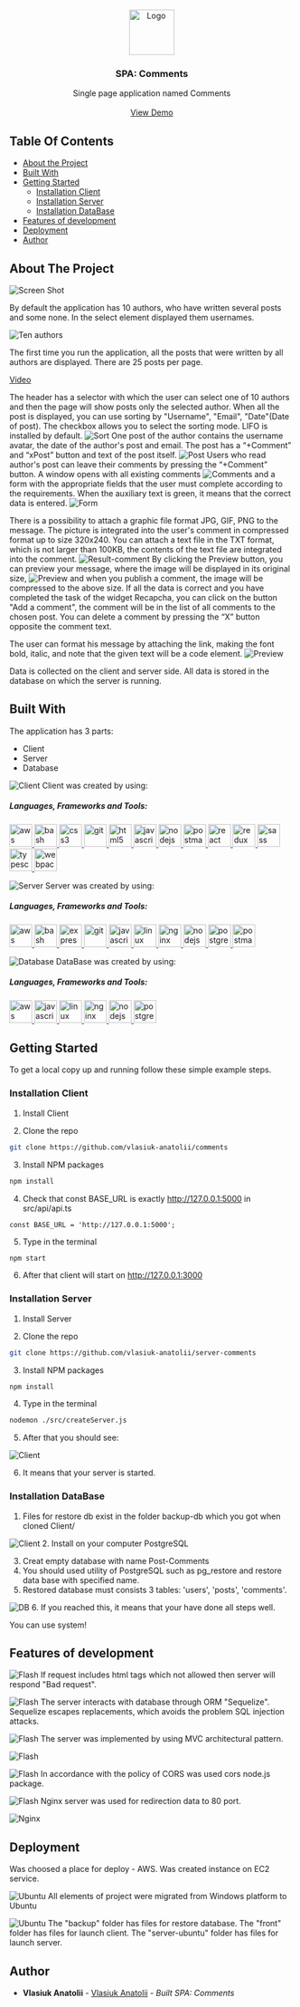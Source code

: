 <br/>
<p align="center">
  <img src="images-readme/logo.jpg" alt="Logo" width="80" height="80">

  <h3 align="center">SPA: Comments</h3>

  <p align="center">
    Single page application named Comments
    <br/>
    <br/>
    <a href="http://ec2-3-252-200-218.eu-west-1.compute.amazonaws.com">View Demo</a>
  </p>
</p>

## Table Of Contents

* [About the Project](#about-the-project)
* [Built With](#built-with)
* [Getting Started](#getting-started)
  * [Installation Client](#installation-client)
  * [Installation Server](#installation-server)
  * [Installation DataBase](#installation-database)
* [Features of development](#features-of-development)
* [Deployment](#deployment)
* [Author](#author)

## About The Project

![Screen Shot](images-readme/screen.gif)

By default the application has 10 authors, who have written several posts and some none. In the select element displayed them usernames.

![Ten authors](images-readme/ten_aythors.jpg)

The first time you run the application, all the posts that were written by all authors are displayed. There are 25 posts per page.

[Video](https://www.loom.com/share/ed9bacc1dbf946839bbbe44e018b683e)

The header has a selector with which the user can select one of 10 authors and then the page will show posts only the selected author. When all the post is displayed, you can use sorting by "Username", "Email", "Date"(Date of post). The checkbox allows you to select the sorting mode. LIFO is installed by default.
![Sort](images-readme/sort.jpg)
One post of the author contains the username avatar, the date of the author's post and email. The post has a “+Comment” and “xPost” button and text of the post itself.
![Post](images-readme/post.jpg)
Users who read author's post can leave their comments by pressing the “+Comment” button. A window opens with all existing comments
![Comments](images-readme/comments.jpg)
and a form with the appropriate fields that the user must complete according to the requirements. When the auxiliary text is green, it means that the correct data is entered.
![Form](images-readme/form.gif)

There is a possibility to attach a graphic file format JPG, GIF, PNG to the message. The picture is integrated into the user's comment in compressed format up to size 320x240. You can attach a text file in the TXT format, which is not larger than 100KB, the contents of the text file are integrated into the comment.
![Result-comment](images-readme/result_comment.jpg)
By clicking the Preview button, you can preview your message, where the image will be displayed in its original size, 
![Preview](images-readme/preview.jpg)
and when you publish a comment, the image will be compressed to the above size. If all the data is correct and you have completed the task of the widget Recapcha, you can click on the button "Add a comment", the comment will be in the list of all comments to the chosen post. You can delete a comment by pressing the “X” button opposite the comment text.

The user can format his message by attaching the link, making the font bold, italic, and note that the given text will be a code element. 
![Preview](images-readme/rich-editor.jpg)

Data is collected on the client and server side. All data is stored in the database on which the server is running.

## Built With
The application has 3 parts:
* Client
* Server
* Database

![Client](images-readme/approve.png) Client was created by using:
<h5 align="left">Languages, Frameworks and Tools:</h5>
<p align="left">
<a href="https://aws.amazon.com" target="_blank" rel="noreferrer"> <img src="https://raw.githubusercontent.com/devicons/devicon/master/icons/amazonwebservices/amazonwebservices-original-wordmark.svg" alt="aws" width="40" height="40"/> </a>
<a href="https://www.gnu.org/software/bash/" target="_blank" rel="noreferrer"> 
<img src="https://www.vectorlogo.zone/logos/gnu_bash/gnu_bash-icon.svg" alt="bash" width="40" height="40"/> </a> 
<a href="https://www.w3schools.com/css/" target="_blank" rel="noreferrer"> <img src="https://raw.githubusercontent.com/devicons/devicon/master/icons/css3/css3-original-wordmark.svg" alt="css3" width="40" height="40"/> </a> 
</a> 
<a href="https://git-scm.com/" target="_blank" rel="noreferrer"> <img src="https://www.vectorlogo.zone/logos/git-scm/git-scm-icon.svg" alt="git" width="40" height="40"/> 
</a>
<a href="https://www.w3.org/html/" target="_blank" rel="noreferrer"> <img src="https://raw.githubusercontent.com/devicons/devicon/master/icons/html5/html5-original-wordmark.svg" alt="html5" width="40" height="40"/> 
</a> 
<a href="https://developer.mozilla.org/en-US/docs/Web/JavaScript" target="_blank" rel="noreferrer"> <img src="https://raw.githubusercontent.com/devicons/devicon/master/icons/javascript/javascript-original.svg" alt="javascript" width="40" height="40"/> 
</a> 
<a href="https://nodejs.org" target="_blank" rel="noreferrer"> <img src="https://raw.githubusercontent.com/devicons/devicon/master/icons/nodejs/nodejs-original-wordmark.svg" alt="nodejs" width="40" height="40"/> 
</a>
<a href="https://postman.com" target="_blank" rel="noreferrer"> <img src="https://www.vectorlogo.zone/logos/getpostman/getpostman-icon.svg" alt="postman" width="40" height="40"/> 
</a> 
<a href="https://reactjs.org/" target="_blank" rel="noreferrer"> <img src="https://raw.githubusercontent.com/devicons/devicon/master/icons/react/react-original-wordmark.svg" alt="react" width="40" height="40"/> </a> <a href="https://redux.js.org" target="_blank" rel="noreferrer"> <img src="https://raw.githubusercontent.com/devicons/devicon/master/icons/redux/redux-original.svg" alt="redux" width="40" height="40"/> 
</a> 
<a href="https://sass-lang.com" target="_blank" rel="noreferrer"> <img src="https://raw.githubusercontent.com/devicons/devicon/master/icons/sass/sass-original.svg" alt="sass" width="40" height="40"/> </a> <a href="https://www.typescriptlang.org/" target="_blank" rel="noreferrer"> <img src="https://raw.githubusercontent.com/devicons/devicon/master/icons/typescript/typescript-original.svg" alt="typescript" width="40" height="40"/> 
</a> 
<a href="https://webpack.js.org" target="_blank" rel="noreferrer"> <img src="https://raw.githubusercontent.com/devicons/devicon/d00d0969292a6569d45b06d3f350f463a0107b0d/icons/webpack/webpack-original-wordmark.svg" alt="webpack" width="40" height="40"/> 
</a> 
</p>

![Server](images-readme/approve.png) Server was created by using:
<h5 align="left">Languages, Frameworks and Tools:</h5>

<p align="left"> 
<a href="https://aws.amazon.com" target="_blank" rel="noreferrer"> <img src="https://raw.githubusercontent.com/devicons/devicon/master/icons/amazonwebservices/amazonwebservices-original-wordmark.svg" alt="aws" width="40" height="40"/> 
</a> <a href="https://www.gnu.org/software/bash/" target="_blank" rel="noreferrer"> <img src="https://www.vectorlogo.zone/logos/gnu_bash/gnu_bash-icon.svg" alt="bash" width="40" height="40"/> </a> <a href="https://expressjs.com" target="_blank" rel="noreferrer"> <img src="https://raw.githubusercontent.com/devicons/devicon/master/icons/express/express-original-wordmark.svg" alt="express" width="40" height="40"/> </a> <a href="https://git-scm.com/" target="_blank" rel="noreferrer"> <img src="https://www.vectorlogo.zone/logos/git-scm/git-scm-icon.svg" alt="git" width="40" height="40"/> </a> <a href="https://developer.mozilla.org/en-US/docs/Web/JavaScript" target="_blank" rel="noreferrer"> <img src="https://raw.githubusercontent.com/devicons/devicon/master/icons/javascript/javascript-original.svg" alt="javascript" width="40" height="40"/> </a> <a href="https://www.linux.org/" target="_blank" rel="noreferrer"> <img src="https://raw.githubusercontent.com/devicons/devicon/master/icons/linux/linux-original.svg" alt="linux" width="40" height="40"/> </a> <a href="https://www.nginx.com" target="_blank" rel="noreferrer"> <img src="https://raw.githubusercontent.com/devicons/devicon/master/icons/nginx/nginx-original.svg" alt="nginx" width="40" height="40"/> </a> <a href="https://nodejs.org" target="_blank" rel="noreferrer"> <img src="https://raw.githubusercontent.com/devicons/devicon/master/icons/nodejs/nodejs-original-wordmark.svg" alt="nodejs" width="40" height="40"/> </a> <a href="https://www.postgresql.org" target="_blank" rel="noreferrer"> <img src="https://raw.githubusercontent.com/devicons/devicon/master/icons/postgresql/postgresql-original-wordmark.svg" alt="postgresql" width="40" height="40"/> </a> <a href="https://postman.com" target="_blank" rel="noreferrer"> <img src="https://www.vectorlogo.zone/logos/getpostman/getpostman-icon.svg" alt="postman" width="40" height="40"/> </a></p>

![Database](images-readme/approve.png) DataBase was created by using:
<h5 align="left">Languages, Frameworks and Tools:</h5>

<p align="left"> 
<a href="https://aws.amazon.com" target="_blank" rel="noreferrer"> <img src="https://raw.githubusercontent.com/devicons/devicon/master/icons/amazonwebservices/amazonwebservices-original-wordmark.svg" alt="aws" width="40" height="40"/> 
</a> <a href="https://developer.mozilla.org/en-US/docs/Web/JavaScript" target="_blank" rel="noreferrer"> <img src="https://raw.githubusercontent.com/devicons/devicon/master/icons/javascript/javascript-original.svg" alt="javascript" width="40" height="40"/> </a> <a href="https://www.linux.org/" target="_blank" rel="noreferrer"> <img src="https://raw.githubusercontent.com/devicons/devicon/master/icons/linux/linux-original.svg" alt="linux" width="40" height="40"/> </a> <a href="https://www.nginx.com" target="_blank" rel="noreferrer"> <img src="https://raw.githubusercontent.com/devicons/devicon/master/icons/nginx/nginx-original.svg" alt="nginx" width="40" height="40"/> </a> <a href="https://nodejs.org" target="_blank" rel="noreferrer"> <img src="https://raw.githubusercontent.com/devicons/devicon/master/icons/nodejs/nodejs-original-wordmark.svg" alt="nodejs" width="40" height="40"/> </a> <a href="https://www.postgresql.org" target="_blank" rel="noreferrer"> <img src="https://raw.githubusercontent.com/devicons/devicon/master/icons/postgresql/postgresql-original-wordmark.svg" alt="postgresql" width="40" height="40"/></a></p>


## Getting Started

To get a local copy up and running follow these simple example steps.

### Installation Client

1. Install Client

2. Clone the repo

```sh
git clone https://github.com/vlasiuk-anatolii/comments
```

3. Install NPM packages

```sh
npm install
```

4. Check that const BASE_URL is exactly http://127.0.0.1:5000 in src/api/api.ts

```JS
const BASE_URL = 'http://127.0.0.1:5000';
```
5. Type in the terminal

```sh
npm start
```
6. After that client will start on http://127.0.0.1:3000

### Installation Server

1. Install Server

2. Clone the repo

```sh
git clone https://github.com/vlasiuk-anatolii/server-comments
```

3. Install NPM packages

```sh
npm install
```
4. Type in the terminal

```sh
nodemon ./src/createServer.js
```

5. After that you should see:

![Client](images-readme/nodemon.jpg)

6. It means that your server is started.

### Installation DataBase

1. Files for restore db exist in the folder backup-db which you got when cloned Client/

![Client](images-readme/db-dump.jpg)
2. Install on your computer PostgreSQL

3. Creat empty database with name Post-Comments
4. You should used utility of PostgreSQL such as pg_restore and restore data base with specified name.
5. Restored database must consists 3 tables: 'users', 'posts', 'comments'.

![DB](images-readme/db.jpg)
6. If you reached this, it means that your have done all steps well.

You can use system!

## Features of development
![Flash](images-readme/flash.png) If request includes html tags which not allowed then server will respond "Bad request".

![Flash](images-readme/flash.png) The server interacts with database through ORM "Sequelize". Sequelize escapes replacements, which avoids the problem SQL injection attacks.

![Flash](images-readme/flash.png) The server was implemented by using MVC architectural pattern.

![Flash](images-readme/server.jpg)

![Flash](images-readme/flash.png) In accordance with the policy of CORS was used cors node.js package.

![Flash](images-readme/flash.png) Nginx server was used for redirection data to 80 port.

![Nginx](images-readme/nginx.jpg)

## Deployment
Was choosed a place for deploy - AWS.
Was created instance on EC2 service.

![Ubuntu](images-readme/ubuntu.jpg)
All elements of project were migrated from Windows platform to Ubuntu

![Ubuntu](images-readme/ubuntu2.jpg)
The "backup" folder has files for restore database.
The "front" folder has files for launch client.
The "server-ubuntu" folder has files for launch server.

## Author

* **Vlasiuk Anatolii** - [Vlasiuk Anatolii](https://github.com/vlasiuk-anatolii) - *Built SPA: Comments*
